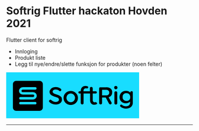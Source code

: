 # Softrig Flutter hackaton Hovden 2021
Flutter client for softrig
 - Innloging
 - Produkt liste
 - Legg til nye/endre/slette funksjon for produkter (noen felter)


![alt text](https://github.com/GBKvam/SoftrigFlutter/blob/main/assets/softrig.png)

-------


